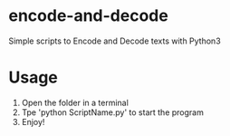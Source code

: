 # encode-and-decode
Simple scripts to Encode and Decode texts with Python3

# Usage
1. Open the folder in a terminal
2. Tpe 'python ScriptName.py' to start the program
3. Enjoy!
